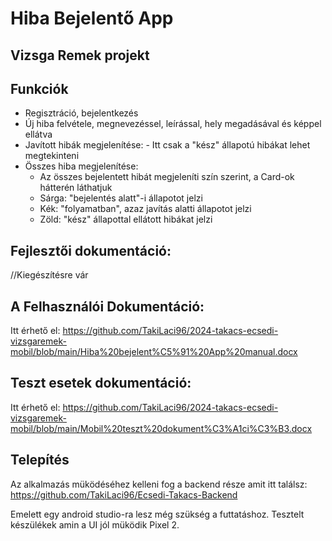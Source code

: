 # Hiba Bejelentő App
## Vizsga Remek projekt


## Funkciók
- Regisztráció, bejelentkezés
- Új hiba felvétele, megnevezéssel, leírással, hely megadásával és képpel ellátva
- Javított hibák megjelenítése:
      - Itt csak a "kész" állapotú hibákat lehet megtekinteni
- Összes hiba megjelenítése:
     - Az összes bejelentett hibát megjeleníti szín szerint, a Card-ok hátterén láthatjuk
     - Sárga: "bejelentés alatt"-i állapotot jelzi
     - Kék: "folyamatban", azaz javítás alatti állapotot jelzi
     - Zöld: "kész" állapottal ellátott hibákat jelzi

## Fejlesztői dokumentáció:
//Kiegészítésre vár

## A Felhasználói Dokumentáció:
Itt érhető el: 
https://github.com/TakiLaci96/2024-takacs-ecsedi-vizsgaremek-mobil/blob/main/Hiba%20bejelent%C5%91%20App%20manual.docx

## Teszt esetek dokumentáció:
Itt érhető el:
https://github.com/TakiLaci96/2024-takacs-ecsedi-vizsgaremek-mobil/blob/main/Mobil%20teszt%20dokument%C3%A1ci%C3%B3.docx 


## Telepítés
Az alkalmazás müködéséhez kelleni fog a backend része amit itt találsz:
https://github.com/TakiLaci96/Ecsedi-Takacs-Backend

Emelett egy android studio-ra lesz még szükség a futtatáshoz.
Tesztelt készülékek amin a UI jól müködik Pixel 2.

